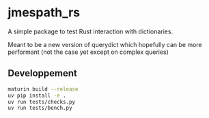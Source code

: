 # jmespath_rs

A simple package to test Rust interaction with dictionaries.

Meant to be a new version of querydict which hopefully can be more performant (not the case yet except on complex queries)

## Developpement

```bash
maturin build --release
uv pip install -e .
uv run tests/checks.py
uv run tests/bench.py
```
